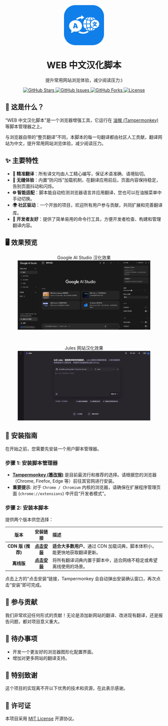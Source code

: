 <div align="center">
  <img src="introduce/icon/Qing_Web-Translate-Script.svg" width="128" height="128" alt="WEB 中文汉化插件图标">
  <h1>WEB 中文汉化脚本</h1>
  <p>提升常用网站浏览体验，减少阅读压力:)</p>

  <p>
    <a href="https://github.com/Qing90bing/Qing_Web-Translate-Script/stargazers">
      <img src="https://img.shields.io/github/stars/Qing90bing/Qing_Web-Translate-Script?style=flat-square&logo=github&label=Stars" alt="GitHub Stars">
    </a>
    <a href="https://github.com/Qing90bing/Qing_Web-Translate-Script/issues">
      <img src="https://img.shields.io/github/issues/Qing90bing/Qing_Web-Translate-Script?style=flat-square&logo=github&label=Issues" alt="GitHub Issues">
    </a>
    <a href="https://github.com/Qing90bing/Qing_Web-Translate-Script/forks">
      <img src="https://img.shields.io/github/forks/Qing90bing/Qing_Web-Translate-Script?style=flat-square&logo=github&label=Forks" alt="GitHub Forks">
    </a>
    <a href="https://github.com/Qing90bing/Qing_Web-Translate-Script/blob/main/LICENSE">
      <img src="https://img.shields.io/github/license/Qing90bing/Qing_Web-Translate-Script?style=flat-square&logo=gitbook&label=License" alt="License">
    </a>
  </p>
</div>

## 🤔 这是什么？

“WEB 中文汉化脚本”是一个浏览器增强工具，它运行在 [油猴 (Tampermonkey)](https://www.tampermonkey.net/) 等脚本管理器之上。

与浏览器自带的“整页翻译”不同，本脚本的每一句翻译都由社区人工贡献，翻译网站为中文，提升常用网站浏览体验，减少阅读压力。

## ✨ 主要特性

- **🎯 精准翻译**：所有译文均由人工精心编写，保证术语准确、语境贴切。
- **🚀 无缝体验**：内置“防闪烁”加载机制，在翻译应用前后，页面内容保持稳定，告别页面抖动和闪烁。
- **🌐 智能适配**：脚本能自动检测浏览器语言并应用翻译，您也可以在油猴菜单中手动切换。
- **🌍 社区驱动**：一个开放的项目，欢迎所有用户参与贡献，共同扩展和完善翻译库。
- **🔧 开发者友好**：提供了简单易用的命令行工具，方便开发者检查、构建和管理翻译内容。

## 🖥️ 效果预览

<div align="center">
  <figure>
    <figcaption>Google AI Studio 汉化效果</figcaption>
    <img src="introduce/img/googleaistudio_introduce.jpg" width="700" alt="Google AI Studio 汉化效果预览">
  </figure>
  <br>
  <figure>
    <figcaption>Jules 网站汉化效果</figcaption>
    <img src="introduce/img/jules_introduce.jpg" width="700" alt="Jules 汉化效果预览">
  </figure>
</div>

## 🚀 安装指南

在开始之前，您需要先安装一个用户脚本管理器。

### 步骤 1: 安装脚本管理器

- **[Tampermonkey (篡改猴)](https://www.tampermonkey.net/)** 是目前最流行和推荐的选择。请根据您的浏览器（Chrome, Firefox, Edge 等）前往其官网进行安装。
- **重要提示**: 对于 `Chrome / Chromium` 内核的浏览器，请确保在扩展程序管理页面 (`chrome://extensions`) 中开启“开发者模式”。

### 步骤 2: 安装本脚本

提供两个版本供您选择：

| 版本 | 安装链接 | 描述 |
|:---:|:---:|:---|
| **CDN 版 (推荐)** | [**点击安装**](https://raw.githubusercontent.com/Qing90bing/Qing_Web-Translate-Script/main/dist/Web-Translate-Script.cdn.user.js) | **适合大多数用户**。通过 CDN 加载词典，脚本体积小，能更快地获取翻译更新。 |
| **离线版** | [**点击安装**](https://raw.githubusercontent.com/Qing90bing/Qing_Web-Translate-Script/main/dist/Web-Translate-Script.user.js) | 将所有翻译词典内置于脚本中，适合网络不稳定或希望离线使用的场景。 |

点击上方的“点击安装”链接，Tampermonkey 会自动弹出安装确认窗口，再次点击“安装”即可完成。

## 🤝 参与贡献

我们非常欢迎任何形式的贡献！无论是添加新网站的翻译、改进现有翻译，还是报告问题，都对项目意义重大。

## 📝 待办事项

- 开发一个更友好的浏览器图形化配置界面。
- 增加对更多网站的翻译支持。

## 🙏 特别致谢

这个项目的实现离不开以下优秀的技术和资源，在此表示感谢。
<!-- 在此可以列出具体的技术栈或感谢的个人/组织 -->

## 📜 许可证

本项目采用 [MIT License](LICENSE) 开源协议。